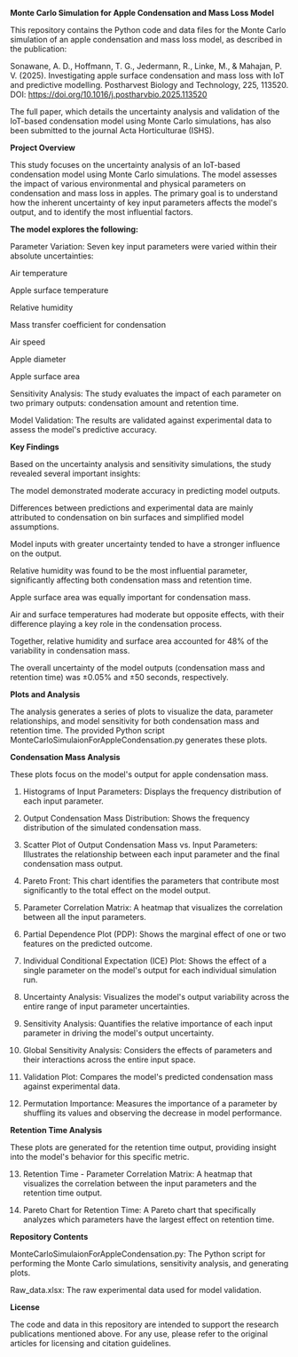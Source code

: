**Monte Carlo Simulation for Apple Condensation and Mass Loss Model**

This repository contains the Python code and data files for the Monte Carlo simulation of an apple condensation and mass loss model, as described in the publication:

Sonawane, A. D., Hoffmann, T. G., Jedermann, R., Linke, M., & Mahajan, P. V. (2025). Investigating apple surface condensation and mass loss with IoT and predictive modelling. Postharvest Biology and Technology, 225, 113520. DOI: https://doi.org/10.1016/j.postharvbio.2025.113520

The full paper, which details the uncertainty analysis and validation of the IoT-based condensation model using Monte Carlo simulations, has also been submitted to the journal Acta Horticulturae (ISHS).

**Project Overview**

This study focuses on the uncertainty analysis of an IoT-based condensation model using Monte Carlo simulations. The model assesses the impact of various environmental and physical parameters on condensation and mass loss in apples. The primary goal is to understand how the inherent uncertainty of key input parameters affects the model's output, and to identify the most influential factors.

**The model explores the following:**

Parameter Variation: Seven key input parameters were varied within their absolute uncertainties:

Air temperature

Apple surface temperature

Relative humidity

Mass transfer coefficient for condensation

Air speed

Apple diameter

Apple surface area

Sensitivity Analysis: The study evaluates the impact of each parameter on two primary outputs: condensation amount and retention time.

Model Validation: The results are validated against experimental data to assess the model's predictive accuracy.

**Key Findings**

Based on the uncertainty analysis and sensitivity simulations, the study revealed several important insights:

The model demonstrated moderate accuracy in predicting model outputs.

Differences between predictions and experimental data are mainly attributed to condensation on bin surfaces and simplified model assumptions.

Model inputs with greater uncertainty tended to have a stronger influence on the output.

Relative humidity was found to be the most influential parameter, significantly affecting both condensation mass and retention time.

Apple surface area was equally important for condensation mass.

Air and surface temperatures had moderate but opposite effects, with their difference playing a key role in the condensation process.

Together, relative humidity and surface area accounted for 48% of the variability in condensation mass.

The overall uncertainty of the model outputs (condensation mass and retention time) was ±0.05% and ±50 seconds, respectively.

**Plots and Analysis**

The analysis generates a series of plots to visualize the data, parameter relationships, and model sensitivity for both condensation mass and retention time. The provided Python script MonteCarloSimulaionForAppleCondensation.py generates these plots.

**Condensation Mass Analysis**

These plots focus on the model's output for apple condensation mass.

1. Histograms of Input Parameters: Displays the frequency distribution of each input parameter.

2. Output Condensation Mass Distribution: Shows the frequency distribution of the simulated condensation mass.

3. Scatter Plot of Output Condensation Mass vs. Input Parameters: Illustrates the relationship between each input parameter and the final condensation mass output.

4. Pareto Front: This chart identifies the parameters that contribute most significantly to the total effect on the model output.

5. Parameter Correlation Matrix: A heatmap that visualizes the correlation between all the input parameters.

6. Partial Dependence Plot (PDP): Shows the marginal effect of one or two features on the predicted outcome.

7. Individual Conditional Expectation (ICE) Plot: Shows the effect of a single parameter on the model's output for each individual simulation run.

8. Uncertainty Analysis: Visualizes the model's output variability across the entire range of input parameter uncertainties.

9. Sensitivity Analysis: Quantifies the relative importance of each input parameter in driving the model's output uncertainty.

10. Global Sensitivity Analysis: Considers the effects of parameters and their interactions across the entire input space.

11. Validation Plot: Compares the model's predicted condensation mass against experimental data.

12. Permutation Importance: Measures the importance of a parameter by shuffling its values and observing the decrease in model performance.

**Retention Time Analysis**

These plots are generated for the retention time output, providing insight into the model's behavior for this specific metric.

13. Retention Time - Parameter Correlation Matrix: A heatmap that visualizes the correlation between the input parameters and the retention time output.

14. Pareto Chart for Retention Time: A Pareto chart that specifically analyzes which parameters have the largest effect on retention time.

**Repository Contents**

MonteCarloSimulaionForAppleCondensation.py: The Python script for performing the Monte Carlo simulations, sensitivity analysis, and generating plots.

Raw_data.xlsx: The raw experimental data used for model validation.

**License**

The code and data in this repository are intended to support the research publications mentioned above. For any use, please refer to the original articles for licensing and citation guidelines.

